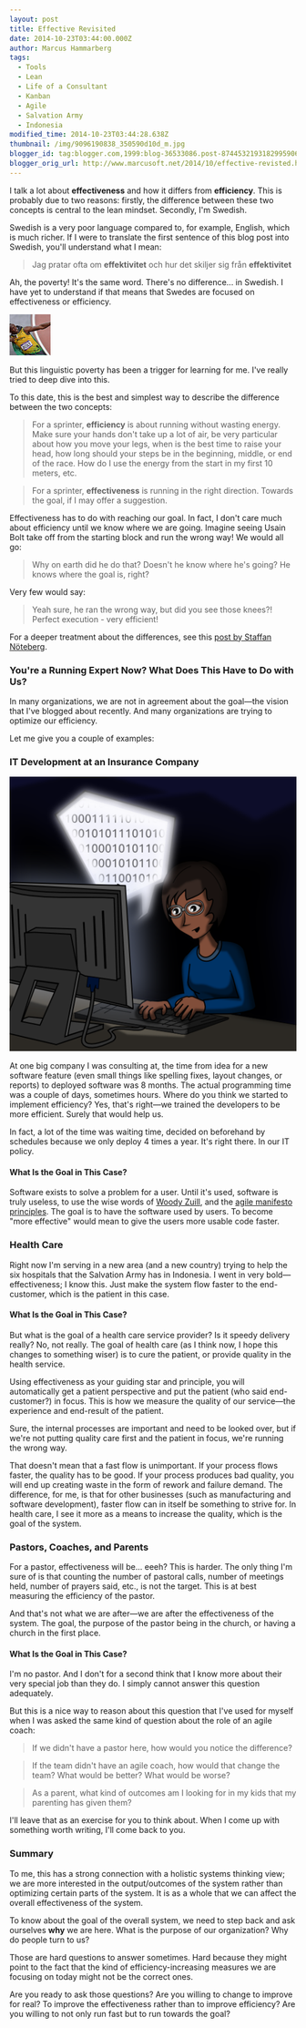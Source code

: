 ```yaml
---
layout: post
title: Effective Revisited
date: 2014-10-23T03:44:00.000Z
author: Marcus Hammarberg
tags:
  - Tools
  - Lean
  - Life of a Consultant
  - Kanban
  - Agile
  - Salvation Army
  - Indonesia
modified_time: 2014-10-23T03:44:28.638Z
thumbnail: /img/9096190838_350590d10d_m.jpg
blogger_id: tag:blogger.com,1999:blog-36533086.post-8744532193182995906
blogger_orig_url: http://www.marcusoft.net/2014/10/effective-revisted.html
---
```


I talk a lot about **effectiveness** and how it differs from **efficiency**. This is probably due to two reasons: firstly, the difference between these two concepts is central to the lean mindset. Secondly, I'm Swedish.

Swedish is a very poor language compared to, for example, English, which is much richer. If I were to translate the first sentence of this blog post into Swedish, you'll understand what I mean:

> Jag pratar ofta om **effektivitet** och hur det skiljer sig från **effektivitet**

Ah, the poverty! It's the same word. There's no difference... in Swedish. I have yet to understand if that means that Swedes are focused on effectiveness or efficiency.

![A picture](/img/9096190838_350590d10d_m.jpg)

But this linguistic poverty has been a trigger for learning for me. I've really tried to deep dive into this.

To this date, this is the best and simplest way to describe the difference between the two concepts:

> For a sprinter, **efficiency** is about running without wasting energy. Make sure your hands don't take up a lot of air, be very particular about how you move your legs, when is the best time to raise your head, how long should your steps be in the beginning, middle, or end of the race. How do I use the energy from the start in my first 10 meters, etc.

> For a sprinter, **effectiveness** is running in the right direction. Towards the goal, if I may offer a suggestion.

Effectiveness has to do with reaching our goal. In fact, I don't care much about efficiency until we know where we are going. Imagine seeing Usain Bolt take off from the starting block and run the wrong way! We would all go:

> Why on earth did he do that? Doesn't he know where he's going? He knows where the goal is, right?

Very few would say:

> Yeah sure, he ran the wrong way, but did you see those knees?! Perfect execution - very efficient!

For a deeper treatment about the differences, see this [post by Staffan Nöteberg](http://blog.staffannoteberg.com/2014/06/12/efficiency-productivity-and-effectiveness/).

### You're a Running Expert Now? What Does This Have to Do with Us?

In many organizations, we are not in agreement about the goal—the vision that I've blogged about recently. And many organizations are trying to optimize our efficiency.

Let me give you a couple of examples:

### IT Development at an Insurance Company

![Programmer ink](/img/computer_programmer__ink_by_doctormo-d5q4fm1.png)

At one big company I was consulting at, the time from idea for a new software feature (even small things like spelling fixes, layout changes, or reports) to deployed software was 8 months. The actual programming time was a couple of days, sometimes hours. Where do you think we started to implement efficiency? Yes, that's right—we trained the developers to be more efficient. Surely that would help us.

In fact, a lot of the time was waiting time, decided on beforehand by schedules because we only deploy 4 times a year. It's right there. In our IT policy.

#### What Is the Goal in This Case?

Software exists to solve a problem for a user. Until it's used, software is truly useless, to use the wise words of [Woody Zuill](http://zuill.us/WoodyZuill/2012/09/16/agile-maxims-presentation-at-agile-open-socal-2012/), and the [agile manifesto principles](http://agilemanifesto.org/principles.html). The goal is to have the software used by users. To become "more effective" would mean to give the users more usable code faster.

### Health Care

Right now I'm serving in a new area (and a new country) trying to help the six hospitals that the Salvation Army has in Indonesia. I went in very bold—effectiveness; I know this. Just make the system flow faster to the end-customer, which is the patient in this case.

#### What Is the Goal in This Case?

But what is the goal of a health care service provider? Is it speedy delivery really? No, not really. The goal of health care (as I think now, I hope this changes to something wiser) is to cure the patient, or provide quality in the health service.

Using effectiveness as your guiding star and principle, you will automatically get a patient perspective and put the patient (who said end-customer?) in focus. This is how we measure the quality of our service—the experience and end-result of the patient.

Sure, the internal processes are important and need to be looked over, but if we're not putting quality care first and the patient in focus, we're running the wrong way.

That doesn't mean that a fast flow is unimportant. If your process flows faster, the quality has to be good. If your process produces bad quality, you will end up creating waste in the form of rework and failure demand. The difference, for me, is that for other businesses (such as manufacturing and software development), faster flow can in itself be something to strive for. In health care, I see it more as a means to increase the quality, which is the goal of the system.

### Pastors, Coaches, and Parents

For a pastor, effectiveness will be... eeeh? This is harder. The only thing I'm sure of is that counting the number of pastoral calls, number of meetings held, number of prayers said, etc., is not the target. This is at best measuring the efficiency of the pastor.

And that's not what we are after—we are after the effectiveness of the system. The goal, the purpose of the pastor being in the church, or having a church in the first place.

#### What Is the Goal in This Case?

I'm no pastor. And I don't for a second think that I know more about their very special job than they do. I simply cannot answer this question adequately.

But this is a nice way to reason about this question that I've used for myself when I was asked the same kind of question about the role of an agile coach:

> If we didn't have a pastor here, how would you notice the difference?

> If the team didn't have an agile coach, how would that change the team? What would be better? What would be worse?

> As a parent, what kind of outcomes am I looking for in my kids that my parenting has given them?

I'll leave that as an exercise for you to think about. When I come up with something worth writing, I'll come back to you.

### Summary

To me, this has a strong connection with a holistic systems thinking view; we are more interested in the output/outcomes of the system rather than optimizing certain parts of the system. It is as a whole that we can affect the overall effectiveness of the system.

To know about the goal of the overall system, we need to step back and ask ourselves **why** we are here. What is the purpose of our organization? Why do people turn to us?

Those are hard questions to answer sometimes. Hard because they might point to the fact that the kind of efficiency-increasing measures we are focusing on today might not be the correct ones.

Are you ready to ask those questions? Are you willing to change to improve for real? To improve the effectiveness rather than to improve efficiency? Are you willing to not only run fast but to run towards the goal?
